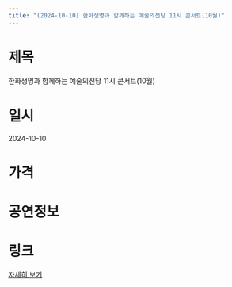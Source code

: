 ```yaml
---
title: "(2024-10-10) 한화생명과 함께하는 예술의전당 11시 콘서트(10월)"
---
```


# 제목
한화생명과 함께하는 예술의전당 11시 콘서트(10월)

# 일시
2024-10-10

# 가격


# 공연정보
  
  


# 링크
[자세히 보기](https://www.sac.or.kr/site/main/show/show_view?SN=60168 "https://www.sac.or.kr/site/main/show/show_view?SN=60168")
